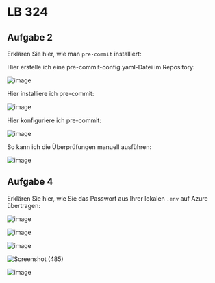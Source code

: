 # LB 324

## Aufgabe 2
Erklären Sie hier, wie man `pre-commit` installiert:

Hier erstelle ich eine pre-commit-config.yaml-Datei im Repository:

![image](https://github.com/DonFerrari/BelluscioValentinoLB-324/assets/89085663/96d9a916-c5e8-4847-a0f2-a49b6bf59565)

Hier installiere ich pre-commit:

![image](https://github.com/DonFerrari/BelluscioValentinoLB-324/assets/89085663/071f8dd3-2923-470a-b530-27d5dbe4b203)

Hier konfiguriere ich pre-commit:

![image](https://github.com/DonFerrari/BelluscioValentinoLB-324/assets/89085663/16441fc3-108a-4c38-a2ca-a33b5d15113f)

So kann ich die Überprüfungen manuell ausführen:

![image](https://github.com/DonFerrari/BelluscioValentinoLB-324/assets/89085663/4e3bff4b-1042-4e6f-ab08-37b1204a3b21)

## Aufgabe 4
Erklären Sie hier, wie Sie das Passwort aus Ihrer lokalen `.env` auf Azure übertragen:

![image](https://github.com/DonFerrari/BelluscioValentinoLB-324/assets/89085663/0b957b98-5e44-46a5-85f7-7cd2dfa3e60b)

![image](https://github.com/DonFerrari/BelluscioValentinoLB-324/assets/89085663/3b7f38b8-4c47-4260-8ff0-3d0fbe86ac13)

![image](https://github.com/DonFerrari/BelluscioValentinoLB-324/assets/89085663/8f58e761-e87a-4c6a-95bf-b93068ec966d)

![Screenshot (485)](https://github.com/DonFerrari/BelluscioValentinoLB-324/assets/89085663/a1afc3ee-9522-4af3-91a9-3aa6a48afc00)

![image](https://github.com/DonFerrari/BelluscioValentinoLB-324/assets/89085663/c6b21e67-5e5e-4faa-bf71-4cc80e8db680)
